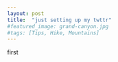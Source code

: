```yaml
---
layout: post
title:  "just setting up my twttr"
#featured_image: grand-canyon.jpg
#tags: [Tips, Hike, Mountains]
---
```


first

